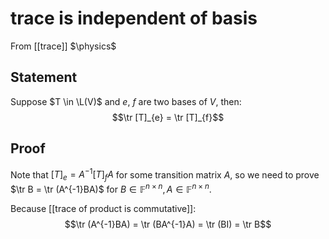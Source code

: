 # trace is independent of basis
From [[trace]]
$\physics$
## Statement
Suppose $T \in \L(V)$ and $e$, $f$ are two bases of $V$, then:
$$\tr [T]_{e} = \tr [T]_{f}$$

## Proof
Note that $[T]_{e} = A^{-1}[T]_{f}A$ for some transition matrix $A$, so we need to prove $\tr B = \tr (A^{-1}BA)$ for $B \in \mathbb{F}^{n\times n}, A \in \mathbb{F}^{n \times n}$.

Because [[trace of product is commutative]]:
$$\tr (A^{-1}BA) = \tr (BA^{-1}A) = \tr (BI) = \tr B$$